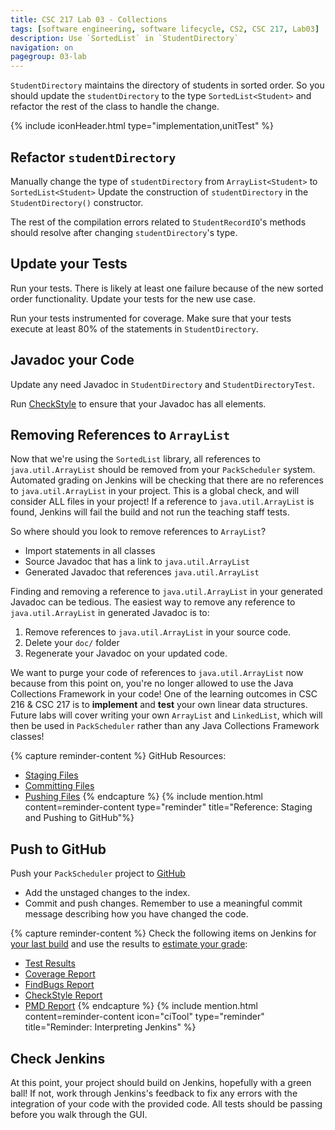 ```yaml
---
title: CSC 217 Lab 03 - Collections
tags: [software engineering, software lifecycle, CS2, CSC 217, Lab03]
description: Use `SortedList` in `StudentDirectory`
navigation: on
pagegroup: 03-lab
---
```



`StudentDirectory` maintains the directory of students in sorted order.  So you should update the `studentDirectory` to the type `SortedList<Student>` and refactor the rest of the class to handle the change.

{% include iconHeader.html type="implementation,unitTest" %}

## Refactor `studentDirectory`
Manually change the type of `studentDirectory` from `ArrayList<Student>` to `SortedList<Student>`  Update the construction of `studentDirectory` in the `StudentDirectory()` constructor.

The rest of the compilation errors related to `StudentRecordIO`'s methods should resolve after changing `studentDirectory`'s type.


## Update your Tests
Run your tests.  There is likely at least one failure because of the new sorted order functionality.  Update your tests for the new use case.

Run your tests instrumented for coverage.  Make sure that your tests execute at least 80% of the statements in `StudentDirectory`.  
    

## Javadoc your Code
Update any need Javadoc in `StudentDirectory` and  `StudentDirectoryTest`. 

Run [CheckStyle](https://pages.github.ncsu.edu/engr-csc216/guided-projects/gp1/gp1-static-analysis#checkstyle) to ensure that your Javadoc has all elements.

## Removing References to `ArrayList`
Now that we're using the `SortedList` library, all references to `java.util.ArrayList` should be removed from your `PackScheduler` system.  Automated grading on Jenkins will be checking that there are no references to `java.util.ArrayList` in your project.  This is a global check, and will consider ALL files in your project!  If a reference to `java.util.ArrayList` is found, Jenkins will fail the build and not run the teaching staff tests.

So where should you look to remove references to `ArrayList`?

  * Import statements in all classes
  * Source Javadoc that has a link to `java.util.ArrayList`
  * Generated Javadoc that references `java.util.ArrayList`
  
Finding and removing a reference to `java.util.ArrayList` in your generated Javadoc can be tedious.  The easiest way to remove any reference to `java.util.ArrayList` in generated Javadoc is to: 

  1. Remove references to `java.util.ArrayList` in your source code.
  2. Delete your `doc/` folder
  3. Regenerate your Javadoc on your updated code.
  
We want to purge your code of references to `java.util.ArrayList` now because from this point on, you're no longer allowed to use the Java Collections Framework in your code!  One of the learning outcomes in CSC 216 & CSC 217 is to **implement** and **test** your own linear data structures.  Future labs will cover writing your own `ArrayList` and `LinkedList`, which will then be used in `PackScheduler` rather than any Java Collections Framework classes!

{% capture reminder-content %} 
GitHub Resources:

  * [Staging Files](https://pages.github.ncsu.edu/engr-csc-software-development/practices-tools/git/git-staging)
  * [Committing Files](https://pages.github.ncsu.edu/engr-csc-software-development/practices-tools/git/git-commit)
  * [Pushing Files](https://pages.github.ncsu.edu/engr-csc-software-development/practices-tools/git/git-push)
{% endcapture %} {% include mention.html content=reminder-content type="reminder" title="Reference: Staging and Pushing to GitHub"%} 
## Push to GitHub
Push your `PackScheduler` project to [GitHub](https://github.ncsu.edu)

  * Add the unstaged changes to the index.
  * Commit and push changes.  Remember to use a meaningful commit message describing how you have changed the code.  


{% capture reminder-content %}
Check the following items on Jenkins for [your last build](https://pages.github.ncsu.edu/engr-csc-software-development/practices-tools/jenkins/#build-summary-page) and use the results to [estimate your grade](https://pages.github.ncsu.edu/engr-csc-software-development/practices-tools/jenkins/#grade-estimation-example):

  * [Test Results](https://pages.github.ncsu.edu/engr-csc-software-development/practices-tools/jenkins/#test-results)
  * [Coverage Report](https://pages.github.ncsu.edu/engr-csc-software-development/practices-tools/jenkins/#coverage-report)
  * [FindBugs Report](https://pages.github.ncsu.edu/engr-csc-software-development/practices-tools/jenkins/#findbugs-report)
  * [CheckStyle Report](https://pages.github.ncsu.edu/engr-csc-software-development/practices-tools/jenkins/#checkstyle-report)
  * [PMD Report](https://pages.github.ncsu.edu/engr-csc-software-development/practices-tools/jenkins/#pmd-report)
{% endcapture %}
{% include mention.html content=reminder-content icon="ciTool" type="reminder" title="Reminder: Interpreting Jenkins" %}
## Check Jenkins
At this point, your project should build on Jenkins, hopefully with a green ball!  If not, work through Jenkins's feedback to fix any errors with the integration of your code with the provided code.  All tests should be passing before you walk through the GUI.
